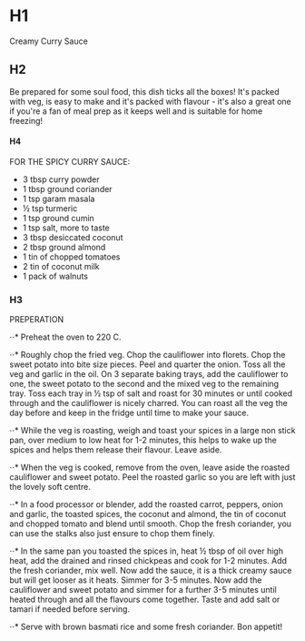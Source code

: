 # H1 

Creamy Curry Sauce

## H2

Be prepared for some soul food, this dish ticks all the boxes! It's packed with veg, is easy to make and it's packed with flavour - it's also a great one if you're a fan of meal prep as it keeps well and is suitable for home freezing!


#### H4

FOR THE SPICY CURRY SAUCE:

* 3 tbsp curry powder
* 1 tbsp ground coriander
* 1 tsp garam masala
* ½ tsp turmeric
* 1 tsp ground cumin
* 1 tsp salt, more to taste
* 3 tbsp desiccated coconut
* 2 tbsp ground almond
* 1 tin of chopped tomatoes
* 2 tin of coconut milk
* 1 pack of walnuts


### H3
PREPERATION 

⋅⋅* Preheat the oven to 220 C.

⋅⋅* Roughly chop the fried veg. Chop the cauliflower into florets. Chop the sweet potato into bite size pieces. Peel and quarter the onion. Toss all the veg and garlic in the oil. On 3 separate baking trays, add the cauliflower to one, the sweet potato to the second and the mixed veg to the remaining tray. Toss each tray in ½ tsp of salt and roast for 30 minutes or until cooked through and the cauliflower is nicely charred. You can roast all the veg the day before and keep in the fridge until time to make your sauce.

⋅⋅* While the veg is roasting, weigh and toast your spices in a large non stick pan, over medium to low heat for 1-2 minutes, this helps to wake up the spices and helps them release their flavour. Leave aside.

⋅⋅* When the veg is cooked, remove from the oven, leave aside the roasted cauliflower and sweet potato. Peel the roasted garlic so you are left with just the lovely soft centre.

⋅⋅* In a food processor or blender, add the roasted carrot, peppers, onion and garlic, the toasted spices, the coconut and almond, the tin of coconut and chopped tomato and blend until smooth. Chop the fresh coriander, you can use the stalks also just ensure to chop them finely.

⋅⋅* In the same pan you toasted the spices in, heat ½ tbsp of oil over high heat, add the drained and rinsed chickpeas and cook for 1-2 minutes. Add the fresh coriander, mix well. Now add the sauce, it is a thick creamy sauce but will get looser as it heats. Simmer for 3-5 minutes. Now add the cauliflower and sweet potato and simmer for a further 3-5 minutes until heated through and all the flavours come together. Taste and add salt or tamari if needed before serving.

⋅⋅* Serve with brown basmati rice and some fresh coriander. Bon appetit!